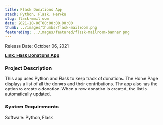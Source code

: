 ```yaml
---
title: Flask Donations App
stack: Python, Flask, Heroku
slug: flask-mailroom
date: 2021-10-06T00:00:00+00:00
thumb: ../images/thumbs/flask-mailroom.png
featuredImg: ../images/featured/flask-mailroom-banner.png
---
```


Release Date: October 06, 2021

[**Link: Flask Donations App**](http://fathomless-caverns-56892.herokuapp.com/donations/)

### Project Description

This app uses Python and Flask to keep track of donations. The Home Page displays a list of all the donors and their contributions. The app also has the option to create a donation. When a new donation is created, the list is automatically updated. 

### System Requirements

Software: Python, Flask
